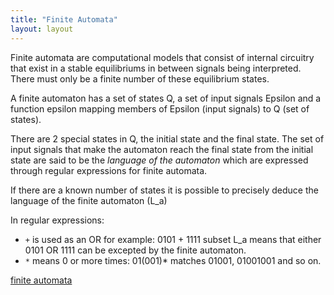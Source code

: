 ```yaml
---
title: "Finite Automata"
layout: layout
---
```

Finite automata are computational models that consist of internal
circuitry that exist in a stable equilibriums in between signals 
being interpreted. There must only be a finite number of these equilibrium
states.

A finite automaton has a set of states Q, a set of input
signals Epsilon and a function epsilon mapping members of Epsilon (input
signals) to Q (set of states).

There are 2 special states in Q, the initial state and the final state.
The set of input signals that make the automaton reach the final state
from the initial state are said to be the _language of the
automaton_ which are expressed through regular expressions for finite
automata.

If there are a known number of states it is possible to precisely deduce
the language of the finite automaton (L_a) 

In regular expressions:
- `+` is used as an OR for example: 0101 + 1111 subset L_a means that
  either 0101 OR 1111 can be excepted by the finite automaton.
- `*` means 0 or more times: 01(001)* matches 01001, 01001001 and so on.


[finite automata](http://theoryclass.wordpress.com/2010/08/17/boundedly-rational-players/)
